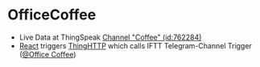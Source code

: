 # OfficeCoffee

- Live Data at ThingSpeak [Channel "Coffee" (id:762284)](https://thingspeak.com/channels/762284)
- [React](https://thingspeak.com/apps/reacts) triggers [ThingHTTP](https://thingspeak.com/apps/thinghttp) which calls IFTT Telegram-Channel Trigger ([@Office Coffee](https://t.me/officeCoffee))
